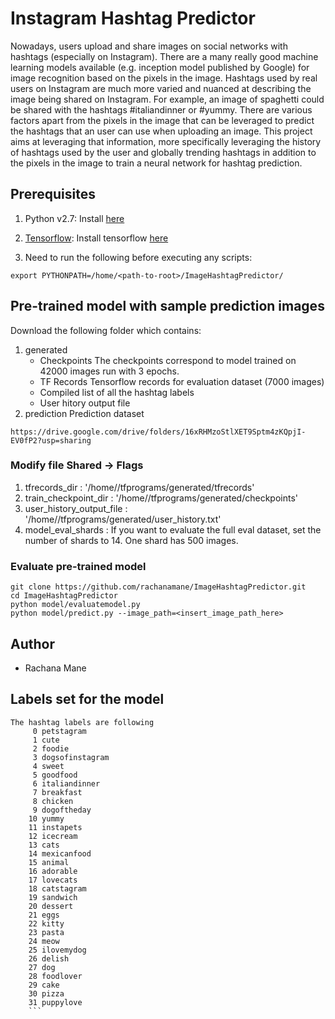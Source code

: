 # Instagram Hashtag Predictor
Nowadays, users upload and share images on social networks with hashtags (especially on
Instagram). There are a many really good machine learning models available (e.g. inception
model published by Google) for image recognition based on the pixels in the image. Hashtags
used by real users on Instagram are much more varied and nuanced at describing the image
being shared on Instagram. For example, an image of spaghetti could be shared with the
hashtags #italiandinner or #yummy. There are various factors apart from the pixels in the
image that can be leveraged to predict the hashtags that an user can use when uploading
an image. This project aims at leveraging that information, more specifically leveraging the
history of hashtags used by the user and globally trending hashtags in addition to the pixels
in the image to train a neural network for hashtag prediction.

## Prerequisites

1. Python v2.7: Install [here](https://www.python.org/downloads/release/python-2715/)

2. [Tensorflow](https://www.tensorflow.org/): Install tensorflow [here](https://www.tensorflow.org/install/) 

3. Need to run the following before executing any scripts:
```
export PYTHONPATH=/home/<path-to-root>/ImageHashtagPredictor/
```

## Pre-trained model with sample prediction images
Download the following folder which contains:
1. generated
    - Checkpoints
        The checkpoints correspond to model trained on 42000 images run with 3 epochs.
    - TF Records
        Tensorflow records for evaluation dataset (7000 images)
    - Compiled list of all the hashtag labels
    - User hitory output file
2. prediction
    Prediction dataset

```
https://drive.google.com/drive/folders/16xRHMzoStlXET9Sptm4zKQpjI-EV0fP2?usp=sharing
```

### Modify file Shared -> Flags 
1. tfrecords_dir : '/home/<path-to-root>/tfprograms/generated/tfrecords'
2. train_checkpoint_dir : '/home/<path-to-root>/tfprograms/generated/checkpoints'
3. user_history_output_file : '/home/<path-to-root>/tfprograms/generated/user_history.txt'
3. model_eval_shards : If you want to evaluate the full eval dataset, set the number of shards to 14. 
   One shard has 500 images.
   
### Evaluate pre-trained model 

```
git clone https://github.com/rachanamane/ImageHashtagPredictor.git
cd ImageHashtagPredictor
python model/evaluatemodel.py
python model/predict.py --image_path=<insert_image_path_here>
```

## Author
* Rachana Mane   

## Labels set for the model
```
The hashtag labels are following
     0 petstagram
     1 cute
     2 foodie
     3 dogsofinstagram
     4 sweet
     5 goodfood
     6 italiandinner
     7 breakfast
     8 chicken
     9 dogoftheday
    10 yummy
    11 instapets
    12 icecream
    13 cats
    14 mexicanfood
    15 animal
    16 adorable
    17 lovecats
    18 catstagram
    19 sandwich
    20 dessert
    21 eggs
    22 kitty
    23 pasta
    24 meow
    25 ilovemydog
    26 delish
    27 dog
    28 foodlover
    29 cake
    30 pizza
    31 puppylove
    ```
